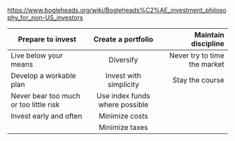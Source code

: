 https://www.bogleheads.org/wiki/Bogleheads%C2%AE_investment_philosophy_for_non-US_investors


| Prepare to invest        | Create a portfolio           | Maintain discipline  |
| ------------- |:-------------:| -----:|
| Live below your means      | Diversify | Never try to time the market |
| Develop a workable plan      | Invest with simplicity      |  Stay the course |
| Never bear too much or too little risk | Use index funds where possible      |    |
| Invest early and often | Minimize costs      |    |
|  | Minimize taxes      |    |
